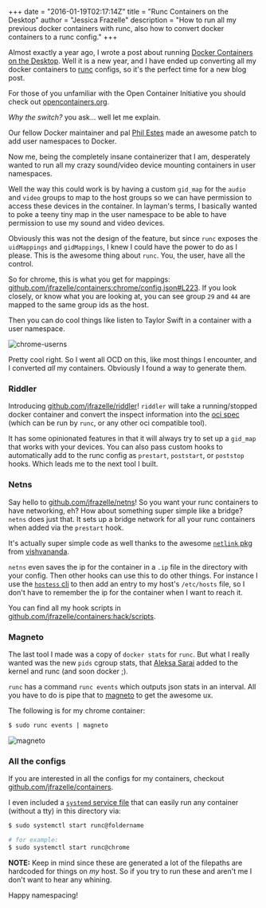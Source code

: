 +++
date = "2016-01-19T02:17:14Z"
title = "Runc Containers on the Desktop"
author = "Jessica Frazelle"
description = "How to run all my previous docker containers with runc, also how to convert docker containers to a runc config."
+++

Almost exactly a year ago, I wrote a post about running
[Docker Containers on the Desktop](/post/docker-containers-on-the-desktop/).
Well it is a new year, and I have ended up converting all my docker containers to
[runc](https://github.com/opencontainers/runc) configs, so it's the perfect time
for a new blog post.

For those of you unfamiliar with the Open Container Initiative you should check
out [opencontainers.org](https://www.opencontainers.org/).

*Why the switch?* you ask... well let me explain.

Our fellow Docker maintainer and pal [Phil Estes](https://twitter.com/estesp)
made an awesome patch to add user namespaces to Docker.

Now me, being the completely insane containerizer that I am, desperately wanted to
run all my crazy sound/video device mounting containers in user namespaces.

Well the way this could work is by having a custom `gid_map` for the `audio` and
`video` groups to map to the host groups so we can have permission to access
these devices in the container. In layman's terms, I basically wanted to poke a
teeny tiny map in the user namespace to be able to have permission to use my sound
and video devices.

Obviously this was not the design of the feature, but since `runc` exposes the
`uidMappings` and `gidMappings`, I knew I could have the power to do as I please.
This is the awesome thing about `runc`. You, the user, have all the control.

So for chrome, this is what you get for mappings:
[github.com/jfrazelle/containers:chrome/config.json#L223](https://github.com/jfrazelle/containers/blob/master/chrome/config.json#L223).
If you look closely, or know what you are looking at, you can see group `29` and `44`
are mapped to the same group ids as the host.

Then you can do cool things like listen to Taylor Swift in a container with a
user namespace.

![chrome-userns](/img/chrome-userns.png)

Pretty cool right. So I went all OCD on this, like most things I encounter, and I
converted _all_ my containers. Obviously I found a way to generate them.

### Riddler

Introducing [github.com/jfrazelle/riddler](https://github.com/jfrazelle/riddler)!
`riddler` will take a running/stopped docker container and convert the inspect information
into the [oci spec](https://github.com/opencontainers/specs)
(which can be run by `runc`, or any other oci compatible tool).

It has some opinionated features in that it will always try to set up a `gid_map`
that works with your devices. You can also pass custom hooks to automatically add
to the runc config as `prestart`, `poststart`, or `poststop` hooks. Which leads
me to the next tool I built.

### Netns

Say hello to [github.com/jfrazelle/netns](https://github.com/jfrazelle/netns)!
So you want your runc containers to have networking, eh? How about something super
simple like a bridge? `netns` does just that. It sets up a bridge network
for all your runc containers when added via the `prestart` hook.

It's actually super simple code as well thanks to the awesome
[`netlink` pkg](https://github.com/vishvananda/netlink) from
[vishvananda](https://github.com/vishvananda).

`netns` even saves the ip for the container in a `.ip` file in the directory with
your config. Then other hooks can use this to do other things. For instance I use
the [`hostess` cli](https://github.com/cbednarski/hostess) to then add an entry to
my host's `/etc/hosts` file, so I don't have to remember the ip for the container
when I want to reach it.

You can find all my hook scripts in
[github.com/jfrazelle/containers:hack/scripts](https://github.com/jfrazelle/containers/tree/master/hack/scripts).

### Magneto

The last tool I made was a copy of `docker stats` for `runc`. But what I really wanted
was the new `pids` cgroup stats, that [Aleksa Sarai](https://github.com/cyphar) added
to the kernel and runc (and soon docker ;).

`runc` has a command `runc events` which outputs json stats in an interval. All you have
to do is pipe that to [magneto](https://github.com/jfrazelle/magneto) to get the awesome ux.

The following is for my chrome container:

```bash
$ sudo runc events | magneto
```

![magneto](/img/magneto.png)

### All the configs

If you are interested in all the configs for my containers, checkout
[github.com/jfrazelle/containers](https://github.com/jfrazelle/containers).

I even included a [`systemd` service file](https://github.com/jfrazelle/containers/blob/master/runc%40.service)
that can easily run any container (without a tty) in this directory via:

```bash
$ sudo systemctl start runc@foldername

# for example:
$ sudo systemctl start runc@chrome
```

**NOTE:** Keep in mind since these are generated a lot of the filepaths are hardcoded for things on
_my_ host. So if you try to run these and aren't me I don't want to hear any whining.

Happy namespacing!
